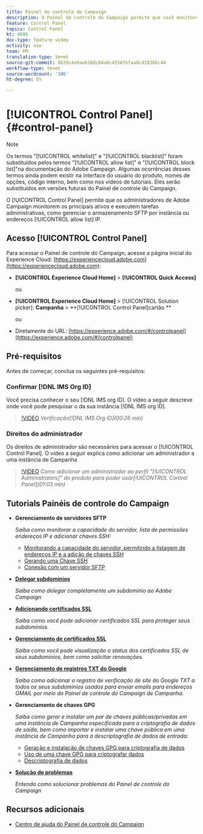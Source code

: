 ```yaml
---
title: Painel de controle do Campaign
description: O Painel de controle do Campaign permite que você monitore e gerencie seu armazenamento SFTP por instância e endereços IP de lista de permissões.
feature: Control Panel
topics: Control Panel
kt: 4696
doc-type: feature video
activity: use
team: PM
translation-type: tm+mt
source-git-commit: db20c4e6aeb10dc04a6c4556fefaa8cd18366c44
workflow-type: tm+mt
source-wordcount: '386'
ht-degree: 5%

---
```



# [!UICONTROL Control Panel] {#control-panel}

>[!NOTE]
>
>Os termos &quot;[!UICONTROL whitelist]&quot; e &quot;[!UICONTROL blacklist]&quot; foram substituídos pelos termos &quot;[!UICONTROL allow list]&quot; e &quot;[!UICONTROL block list]&quot;na documentação do Adobe Campaign. Algumas ocorrências desses termos ainda podem existir na interface do usuário do produto, nomes de opções, código interno, bem como nos vídeos de tutoriais. Eles serão substituídos em versões futuras do Painel de controle do Campaign.

O [!UICONTROL Control Panel] permite que os administradores de Adobe Campaign monitorem os principais ativos e executem tarefas administrativas, como gerenciar o armazenamento SFTP por instância ou endereços [!UICONTROL allow list] IP.

## Acesso [!UICONTROL Control Panel]

Para acessar o Painel de controle do Campaign, acesse a página inicial do Experience Cloud: [https://experiencecloud.adobe.com](https://experiencecloud.adobe.com):

* **[!UICONTROL Experience Cloud Home]** > **[!UICONTROL Quick Access]**

   ou
* **[!UICONTROL Experience Cloud Home]**  > [!UICONTROL Solution picker]: **Campanha** > **[!UICONTROL Control Panel]cartão **

   ou

* Diretamente do URL: [https://experience.adobe.com/#/controlpanel](https://experience.adobe.com/#/controlpanel)

## Pré-requisitos

Antes de começar, conclua os seguintes pré-requisitos:

### Confirmar [!DNL IMS Org ID]

Você precisa conhecer o seu [!DNL IMS org ID]. O vídeo a seguir descreve onde você pode pesquisar o da sua instância [!DNL IMS org ID].

>[!VIDEO](https://video.tv.adobe.com/v/27183?quality=12)
*Verificação[!DNL IMS Org ID](00:26 min)*

### Direitos do administrador

Os direitos de administrador são necessários para acessar o [!UICONTROL Control Panel].
O vídeo a seguir explica como adicionar um administrador a uma instância de Campanha

>[!VIDEO](https://video.tv.adobe.com/v/27147?quality=12)
*Como adicionar um administrador ao perfil &quot;[!UICONTROL Administrators]&quot; do produto para poder usar[!UICONTROL Control Panel](01:03 min)*

## Tutorials Painéis de controle do Campaign

* **Gerenciamento de servidores SFTP**

   *Saiba como monitorar a capacidade do servidor, lista de permissões endereços IP e adicionar chaves SSH:*

   * [Monitorando a capacidade do servidor, permitindo a listagem de endereços IP e a adição de chaves SSH](/help/administrating/control-panel/monitoring-server-capacity-allow-listing-adding-ssh-key.md)
   * [Gerando uma Chave SSH](/help/administrating/control-panel/generate-ssh-key.md)
   * [Conexão com um servidor SFTP](/help/administrating/control-panel/connect-to-sftp-server.md)
* **[Delegar subdomínios](/help/administrating/control-panel/subdomain-delegation.md)**

   *Saiba como delegar completamente um subdomínio ao Adobe Campaign*
* **[Adicionando certificados SSL](/help/administrating/control-panel/adding-ssl-certificates.md)**

   *Saiba como você pode adicionar certificados SSL para proteger seus subdomínios.*
* **[Gerenciamento de certificados SSL](/help/administrating/control-panel/managing-ssl-certificates.md)**

   *Saiba como você pode visualização o status dos certificados SSL de seus subdomínios, bem como solicitar renovações.*
* **[Gerenciamento de registros TXT do Google](/help/administrating/control-panel/google-txt-record-management.md)**

   *Saiba como adicionar o registro de verificação de site do Google TXT a todos os seus subdomínios usados para enviar emails para endereços GMAIL por meio do Painel de controle do Campaign de Campanha.*

* **Gerenciamento de chaves GPG**

   *Saiba como gerar e instalar um par de chaves públicas/privadas em uma instância de Campanha especificada para a criptografia de dados de saída, bem como importar e instalar uma chave pública em uma instância de Campanha para a descriptografia de dados de entrada:*

   * [Geração e instalação de chaves GPG para criptografia de dados](./gpg-key-management/generating-and-installing-gpg-keys-for-data-encryption.md)
   * [Uso de uma chave GPG para criptografar dados](./gpg-key-management/using-a-gpg-key-to-encrypt-data.md)
   * [Descriptografia de dados](./gpg-key-management/decrypting-data.md)

* **[Solução de problemas](/help/administrating/control-panel/trouble-shooting.md)**

   *Entenda como solucionar problemas do Painel de controle do Campaign*

## Recursos adicionais

* [Centro de ajuda do Painel de controle do Campaign](https://docs.adobe.com/content/help/pt-BR/control-panel/using/control-panel-home.html)


